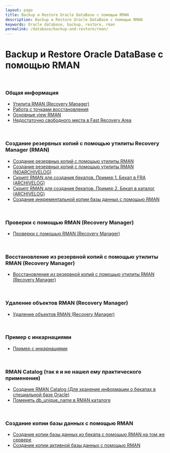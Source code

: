 ```yaml
---
layout: page
title: Backup и Restore Oracle DataBase с помощью RMAN
description: Backup и Restore Oracle DataBase с помощью RMAN
keywords: Oracle database, backup, restore, rman
permalink: /database/backup-and-restore/rman/
---
```


# Backup и Restore Oracle DataBase с помощью RMAN

<br/>

### Общая информация

<ul>
    <li>
        <a href="/database/backup-and-restore/rman/about-oracle-rman/">Утилита RMAN (Recovery Manager)</a>
    </li>
    <li>
        <a href="/database/backup-and-restore/rman/restore-points/">Работа с точками восстановления</a>
    </li>
    <li>
        <a href="/database/backup-and-restore/rman/rman-view/"> Основные view RMAN</a>
    </li>
    <li>
        <a href="/database/backup-and-restore/rman/low-space-in-fra/">Недостаточно свободного места в Fast Recovery Area</a>
    </li>
</ul>

<br/>

### Создание резервных копий с помощью утилиты Recovery Manager (RMAN)

<ul>
    <li>
        <a href="/database/backup-and-restore/rman/oracle-rman-backup/">Создание резервных копий с помощью утилиты RMAN </a>
    </li>
    <li>
        <a href="/database/backup-and-restore/rman/oracle-rman-backup-noarchivelog/">Создание резервных копий с помощью утилиты RMAN (NOARCHIVELOG)</a>
    </li>
    <li>
        <a href="/database/backup-and-restore/rman/oracle_rman_scripts_example/backup-to-fra/">Скрипт RMAN для создания бекапов. Пример 1. Бекап в FRA (ARCHIVELOG)</a>
    </li>
    <li>
        <a href="/database/backup-and-restore/rman/oracle_rman_scripts_example/backup-to-folder/">Скрипт RMAN для создания бекапов. Пример 2. Бекап в каталог (ARCHIVELOG)</a>
    </li>
    <li>
        <a href="/database/backup-and-restore/rman/incremental-backup/">Создание инкрементальной копии базы данных с помощью RMAN</a>
    </li>
</ul>

<br/>

### Проверки с помощью RMAN (Recovery Manager)

<ul>
    <li>
        <a href="/database/backup-and-restore/rman/oracle-rman-check/">Проверки с помощью RMAN (Recovery Manager)</a>
    </li>
</ul>

<br/>

### Восстановление из резервной копий с помощью утилиты RMAN (Recovery Manager)

<ul>
    <li>
        <a href="/database/backup-and-restore/rman/oracle-rman-restore-and-recover/">Восстановление из резервной копий с помощью утилиты RMAN (Recovery Manager)</a>
    </li>
</ul>

<br/>

### Удаление объектов RMAN (Recovery Manager)

<ul>
    <li>
        <a href="/database/backup-and-restore/rman/oracle-rman-delete/">Удаление объектов RMAN (Recovery Manager)</a>
    </li>
</ul>

<br/>

### Пример с инкарнациями

<ul>
    <li>
        <a href="/database/backup-and-restore/rman/rman-incarnations-sample/">Пример с инкарнациями</a>
    </li>
</ul>

<br/>

### RMAN Catalog (так я и не нашел ему практического применения)

<ul>
    <li>
        <a href="/database/backup-and-restore/rman/rman-catalog-installation/">Создание RMAN Catalog (Для хранение информации о бекапах в специальной базе Oracle)</a>
    </li>
    <li>
        <a href="/database/backup-and-restore/rman/change-db-unique-name-in-catalog/">Поменять db_unique_name в RMAN каталоге</a>
    </li>
</ul>

<br/>

### Создание копии базы данных с помощью RMAN

<ul>
    <li>
        <a href="/database/backup-and-restore/rman/duplicate-instance/duplicate-database-from-backup/">Создание копии базы данных из бекапа с помощью RMAN на том же сервере</a>
    </li>
    <li>
        <a href="/database/backup-and-restore/rman/duplicate-instance/duplicate-active-database/">Создание копии активной базы данных с помощью RMAN</a>
    </li>
</ul>
